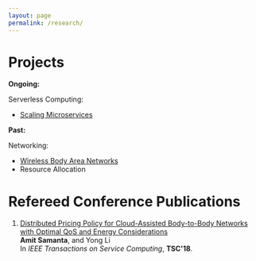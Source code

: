 ```yaml
---
layout: page
permalink: /research/
---
```


# Projects

**Ongoing:**

Serverless Computing: 

* [Scaling Microservices]()


**Past:**

Networking:

* [Wireless Body Area Networks]()
* Resource Allocation

# Refereed Conference Publications

1. [Distributed Pricing Policy for Cloud-Assisted Body-to-Body Networks with Optimal QoS and Energy Considerations](https://ieeexplore.ieee.org/document/8368320/)<br>
   **Amit Samanta**, and Yong Li<br>
   In *IEEE Transactions on Service Computing*, **TSC'18**.



